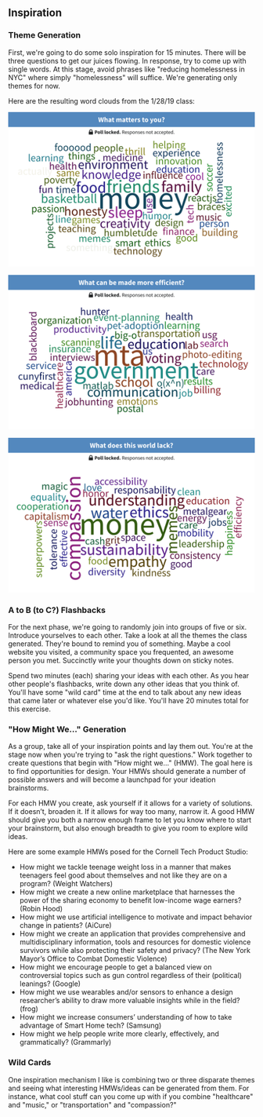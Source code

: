 ## Inspiration

### Theme Generation

First, we're going to do some solo inspiration for 15 minutes. There will be three questions to get our juices flowing. In response, try to come up with single words. At this stage, avoid phrases like "reducing homelessness in NYC" where simply "homelessness" will suffice. We're generating only themes for now.

Here are the resulting word clouds from the 1/28/19 class:

![What matters to you?](/images/inspiration-matters.png)

![What can be made more efficient?](/images/inspiration-efficient.png)

![What does this world lack?](/images/inspiration-lack.png)

### A to B (to C?) Flashbacks

For the next phase, we're going to randomly join into groups of five or six. Introduce yourselves to each other. Take a look at all the themes the class generated. They're bound to remind you of something. Maybe a cool website you visited, a community space you frequented, an awesome person you met. Succinctly write your thoughts down on sticky notes.

Spend two minutes (each) sharing your ideas with each other. As you hear other people's flashbacks, write down any other ideas that you think of. You'll have some "wild card" time at the end to talk about any new ideas that came later or whatever else you'd like. You'll have 20 minutes total for this exercise.

### "How Might We..." Generation

As a group, take all of your inspiration points and lay them out. You're at the stage now when you're trying to "ask the right questions." Work together to create questions that begin with "How might we..." (HMW). The goal here is to find opportunities for design. Your HMWs should generate a number of possible answers and will become a launchpad for your ideation brainstorms. 

For each HMW you create, ask yourself if it allows for a variety of solutions. If it doesn’t, broaden it. If it allows for way too many, narrow it. A good HMW should give you both a narrow enough frame to let you know where to start your brainstorm, but also enough breadth to give you room to explore wild ideas.

Here are some example HMWs posed for the Cornell Tech Product Studio:

* How might we tackle teenage weight loss in a manner that makes teenagers feel good about themselves and not like they are on a program? (Weight Watchers)
* How might we create a new online marketplace that harnesses the power of the sharing economy to benefit low-income wage earners? (Robin Hood)
* How might we use artificial intelligence to motivate and impact behavior change in patients? (AiCure)
* How might we create an application that provides comprehensive and multidisciplinary information, tools and resources for domestic violence survivors while also protecting their safety and privacy? (The New York Mayor’s Office to Combat Domestic Violence)
* How might we encourage people to get a balanced view on controversial topics such as gun control regardless of their (political) leanings? (Google)
* How might we use wearables and/or sensors to enhance a design researcher’s ability to draw more valuable insights while in the field? (frog)
* How might we increase consumers’ understanding of how to take advantage of Smart Home tech? (Samsung)
* How might we help people write more clearly, effectively, and grammatically? (Grammarly)

### Wild Cards

One inspiration mechanism I like is combining two or three disparate themes and seeing what interesting HMWs/ideas can be generated from them. For instance, what cool stuff can you come up with if you combine "healthcare" and "music," or "transportation" and "compassion?"
